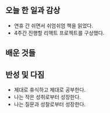 ## 오늘 한 일과 감상
- 연휴 간 쉬면서 쉬엄쉬엄 책을 읽었다.
- 4주간 진행할 리액트 프로젝트를 구상했다.

## 배운 것들

## 반성 및 다짐

- 제대로 휴식하고 제대로 공부한다.
- 나는 작은 성취로부터 성장한다.
- 나는 질문과 성찰로부터 성장한다.
